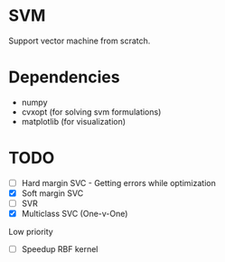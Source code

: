 # SVM

Support vector machine from scratch.

# Dependencies
- numpy
- cvxopt (for solving svm formulations)
- matplotlib (for visualization)

# TODO

- [ ] Hard margin SVC - Getting errors while optimization
- [x] Soft margin SVC
- [ ] SVR
- [x] Multiclass SVC (One-v-One)

Low priority
 - [ ] Speedup RBF kernel
